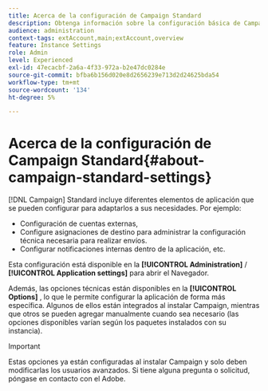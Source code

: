 ```yaml
---
title: Acerca de la configuración de Campaign Standard
description: Obtenga información sobre la configuración básica de Campaign Standard
audience: administration
context-tags: extAccount,main;extAccount,overview
feature: Instance Settings
role: Admin
level: Experienced
exl-id: 47ecacbf-2a6a-4f33-972a-b2e47dc0284e
source-git-commit: bfba6b156d020e8d2656239e713d2d24625bda54
workflow-type: tm+mt
source-wordcount: '134'
ht-degree: 5%

---
```


# Acerca de la configuración de Campaign Standard{#about-campaign-standard-settings}

[!DNL Campaign] Standard incluye diferentes elementos de aplicación que se pueden configurar para adaptarlos a sus necesidades. Por ejemplo:

* Configuración de cuentas externas,
* Configure asignaciones de destino para administrar la configuración técnica necesaria para realizar envíos.
* Configurar notificaciones internas dentro de la aplicación, etc.

Esta configuración está disponible en la **[!UICONTROL Administration]** / **[!UICONTROL Application settings]** para abrir el Navegador.

Además, las opciones técnicas están disponibles en la **[!UICONTROL Options]** , lo que le permite configurar la aplicación de forma más específica. Algunos de ellos están integrados al instalar Campaign, mientras que otros se pueden agregar manualmente cuando sea necesario (las opciones disponibles varían según los paquetes instalados con su instancia).

>[!IMPORTANT]
>
>Estas opciones ya están configuradas al instalar Campaign y solo deben modificarlas los usuarios avanzados. Si tiene alguna pregunta o solicitud, póngase en contacto con el Adobe.
